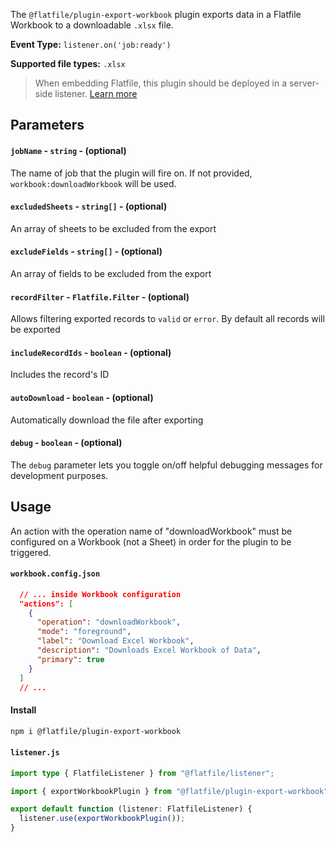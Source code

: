 <!-- START_INFOCARD -->

The `@flatfile/plugin-export-workbook` plugin exports data in a Flatfile Workbook to a downloadable `.xlsx` file.

**Event Type:**
`listener.on('job:ready')` 

**Supported file types:**
`.xlsx`

<!-- END_INFOCARD -->


> When embedding Flatfile, this plugin should be deployed in a server-side listener. [Learn more](/docs/orchestration/listeners#listener-types)


## Parameters

#### `jobName` - `string` - (optional) 

The name of job that the plugin will fire on. If not provided, `workbook:downloadWorkbook` will be used.

#### `excludedSheets` - `string[]` - (optional) 

An array of sheets to be excluded from the export

#### `excludeFields` - `string[]` - (optional) 

An array of fields to be excluded from the export

#### `recordFilter` - `Flatfile.Filter` - (optional) 

Allows filtering exported records to `valid` or `error`. By default all records will be exported

#### `includeRecordIds` - `boolean` - (optional) 

Includes the record's ID

#### `autoDownload` - `boolean` - (optional) 

Automatically download the file after exporting

#### `debug` - `boolean` - (optional)

The `debug` parameter lets you toggle on/off helpful debugging messages for development purposes.



## Usage

An action with the operation name of "downloadWorkbook" must be configured on a Workbook (not a Sheet) in order for the plugin to be triggered.

#### `workbook.config.json`

```json workbook.config.json
  // ... inside Workbook configuration
  "actions": [
    {
      "operation": "downloadWorkbook",
      "mode": "foreground",
      "label": "Download Excel Workbook",
      "description": "Downloads Excel Workbook of Data",
      "primary": true
    }
  ]
  // ...
```

#### Install

```bash install
npm i @flatfile/plugin-export-workbook
```

#### `listener.js`

```ts listener.js
import type { FlatfileListener } from "@flatfile/listener";

import { exportWorkbookPlugin } from "@flatfile/plugin-export-workbook";

export default function (listener: FlatfileListener) {
  listener.use(exportWorkbookPlugin());
}
```

